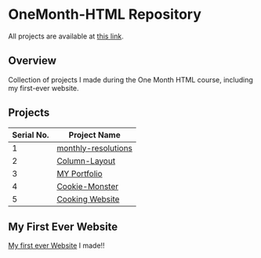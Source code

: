 # OneMonth-HTML Repository

All projects are available at [this link](https://gargimittal.github.io/OneMonth-HTML/).

## Overview

Collection of projects I made during the One Month HTML course, including my first-ever website.

## Projects

| Serial No. | Project Name        |
|------------|---------------------|
| 1          | [monthly-resolutions](https://gargimittal.github.io/OneMonth-HTML/monthly-resolutions/index.html) |
| 2          | [Column-Layout](https://gargimittal.github.io/OneMonth-HTML/column-layout/index.html)       |
| 3          | [MY Portfolio](https://gargimittal.github.io/OneMonth-HTML/MY%20Portfolio/index.html)        |
| 4          | [Cookie-Monster](https://gargimittal.github.io/OneMonth-HTML/cookie-monster/index.html)      |
| 5          | [Cooking Website](https://gargimittal.github.io/OneMonth-HTML/cooking%20website/index.html)     |
## My First Ever Website

[My first ever Website](https://gargimittal.github.io/OneMonth-HTML/HTML%20Day-1/Learning.html) I made!!
